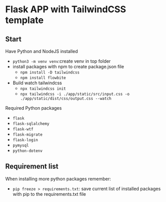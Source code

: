 # Flask APP with TailwindCSS template

## Start

Have Python and NodeJS installed
- `python3 -m venv venv`:create venv in top folder
- install packages with npm to create package.json file
  - `npm install -D tailwindcss`
  - `npm install flowbite`
- Build watch tailwindcss
  - `npx tailwindcss init`
  - `npx tailwindcss -i ./app/static/src/input.css -o ./app/static/dist/css/output.css --watch`

Required Python packages

- `flask`
- `flask-sqlalchemy`
- `flask-wtf`
- `flask-migrate`
- `flask-login`
- `pymysql`
- `python-dotenv`

## Requirement list

When installing more python packages remember:
- `pip freeze > requirements.txt`: save current list of installed packages with pip to the requirements.txt file